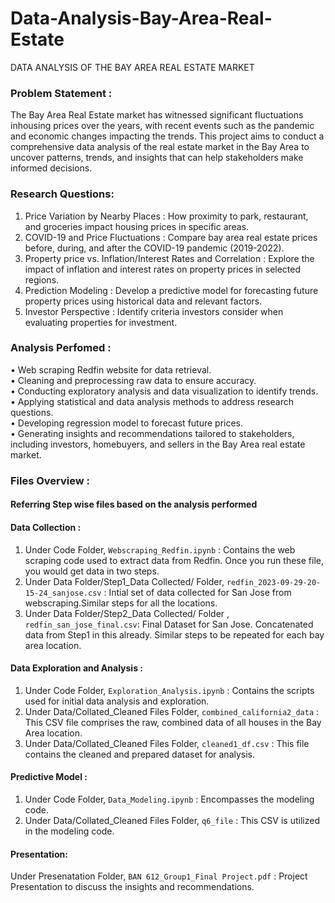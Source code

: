 # Data-Analysis-Bay-Area-Real-Estate
DATA ANALYSIS OF  THE BAY AREA REAL ESTATE MARKET

### Problem Statement : 

The Bay Area Real Estate market has witnessed significant fluctuations inhousing prices over the years, with recent events such as the pandemic and economic changes impacting the trends. This project aims to conduct a comprehensive data analysis of the real estate market in the Bay Area to uncover patterns, trends, and insights that can help stakeholders make informed decisions.

### Research Questions:

1. Price Variation by Nearby Places : How proximity to park, restaurant, and groceries impact housing prices in specific areas.
2. COVID-19 and Price Fluctuations :  Compare bay area real estate prices before, during, and after the COVID-19 pandemic (2019-2022).
3. Property price vs. Inflation/Interest Rates and Correlation : Explore the impact of inflation and interest rates on property prices in selected regions.
4. Prediction Modeling : Develop a predictive model for forecasting future property prices using historical data and relevant factors.
5. Investor Perspective : Identify criteria investors consider when evaluating properties for investment.

### Analysis Perfomed :

• Web scraping Redfin website for data retrieval.<br>
• Cleaning and preprocessing raw data to ensure accuracy.<br>
• Conducting exploratory analysis and data visualization to identify trends.<br>
• Applying statistical and data analysis methods to address research questions.<br>
• Developing regression model to forecast future prices.<br>
• Generating insights and recommendations tailored to stakeholders, including investors, homebuyers, and sellers in the Bay Area real estate market.

### Files Overview :
#### Referring Step wise files based on the analysis performed <br>

#### Data Collection :
1. Under Code Folder, ```Webscraping_Redfin.ipynb``` : Contains the web scraping code used to extract data from Redfin. Once you run these file, you would get data in two steps.<br>
2. Under Data Folder/Step1_Data Collected/  Folder, ```redfin_2023-09-29-20-15-24_sanjose.csv``` : Intial set of data collected for San Jose from webscraping.Similar steps for all the locations.<br>
3. Under Data Folder/Step2_Data Collected/ Folder , ```redfin_san_jose_final.csv```: Final Dataset for San Jose. Concatenated data from Step1 in this already. Similar steps to be repeated for each bay area location.<br>

#### Data Exploration and Analysis :
1. Under Code Folder, ```Exploration_Analysis.ipynb``` : Contains the scripts used for initial data analysis and exploration.<br>
2. Under Data/Collated_Cleaned Files Folder, ```combined_california2_data``` : This CSV file comprises the raw, combined data of all houses in the Bay Area location.<br>
3. Under Data/Collated_Cleaned Files Folder, ```cleaned1_df.csv``` : This file contains the cleaned and prepared dataset for analysis.<br>

#### Predictive Model : 
1. Under Code Folder, ```Data_Modeling.ipynb``` : Encompasses the modeling code.<br>
2. Under Data/Collated_Cleaned Files Folder, ```q6_file``` : This CSV is utilized in the modeling code.

#### Presentation:
Under Presenatation Folder, ```BAN 612_Group1_Final Project.pdf``` : Project Presentation to discuss the insights and recommendations.


